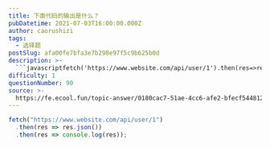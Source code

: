 ```yaml
---
title: 下面代码的输出是什么？
pubDatetime: 2021-07-03T16:00:00.000Z
author: caorushizi
tags:
  - 选择题
postSlug: afa00fe7bfa3e7b298e97f5c9b625b0d
description: >-
  ```javascriptfetch('https://www.website.com/api/user/1').then(res=>res.json()).then(res=>console.log
difficulty: 1
questionNumber: 90
source: >-
  https://fe.ecool.fun/topic-answer/0180cac7-51ae-4cc6-afe2-bfecf5448123?orderBy=updateTime&order=desc&tagId=32
---
```


```javascript
fetch("https://www.website.com/api/user/1")
  .then(res => res.json())
  .then(res => console.log(res));
```
